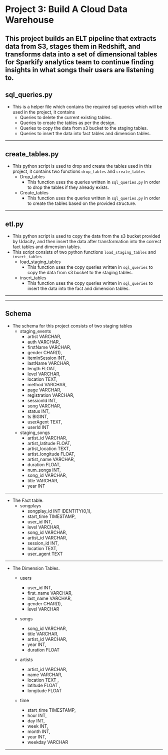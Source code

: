 # Project 3: Build A Cloud Data Warehouse
This project builds an ELT pipeline that extracts data from S3, stages them in Redshift, and transforms data into a set of dimensional tables for Sparkify analytics team to continue finding insights in what songs their users are listening to.
---
## sql_queries.py
- This is a helper file which contains the required sql queries which will be used in the project, it contains
    - Queries to delete the current existing tables.
    - Queries to create the tables as per the design.
    - Queries to copy the data from s3 bucket to the staging tables.
    - Queries to insert the data into fact tables and dimension tables.
---
## create_tables.py
- This python script is used to drop and create the tables used in this project, it contains two functions `drop_tables` and `create_tables`
    - Drop_tables
        - This function uses the queries written in `sql_queries.py` in order to drop the tables if they already exists.
    - Create_tables
        - This function uses the queries written in `sql_queries.py` in order to create the tables based on the provided structure.
---
## etl.py
- This python script is used to copy the data from the s3 bucket provided by Udacity, and then insert the data after transformation into the correct fact tables and dimension tables.
- This script consists of two python functions `load_staging_tables` and `insert_tables`
    - load_staging_tables
        - This function uses the copy queries written in `sql_queries` to copy the data from s3 bucket to the staging tables.
    - insert_tables
        - This function uses the copy queries written in `sql_queries` to insert the data into the fact and dimension tables.
---
---
## Schema
- The schema for this project consists of two staging tables
    - staging_events
        - artist VARCHAR,
        - auth VARCHAR,
        - firstName VARCHAR,
        - gender CHAR(1),
        - itemInSession INT,
        - lastName VARCHAR,
        - length FLOAT,
        - level VARCHAR,
        - location TEXT,
        - method VARCHAR,
        - page VARCHAR,
        - registration VARCHAR,
        - sessionId INT,
        - song VARCHAR,
        - status INT,
        - ts BIGINT,
        - userAgent TEXT,
        - userId INT
    - staging_songs
        - artist_id VARCHAR,
        - artist_latitude FLOAT,
        - artist_location TEXT,
        - artist_longitude FLOAT,
        - artist_name VARCHAR,
        - duration FLOAT,
        - num_songs INT,
        - song_id VARCHAR,
        - title VARCHAR,
        - year INT
---        
- The Fact table.
    - songplays
        - songplay_id INT IDENTITY(0,1),
        - start_time TIMESTAMP,
        - user_id INT,
        - level VARCHAR,
        - song_id VARCHAR,
        - artist_id VARCHAR,
        - session_id INT,
        - location TEXT,
        - user_agent TEXT
---
- The Dimension Tables.
    - users
        - user_id INT,
        - first_name VARCHAR,
        - last_name VARCHAR,
        - gender CHAR(1),
        - level VARCHAR

    - songs
        - song_id VARCHAR,
        - title VARCHAR,
        - artist_id VARCHAR,
        - year INT,
        - duration FLOAT

    - artists
        - artist_id VARCHAR,
        - name VARCHAR,
        - location TEXT ,
        - latitude FLOAT ,
        - longitude FLOAT

    - time
        - start_time TIMESTAMP,
        - hour INT,
        - day INT,
        - week INT,
        - month INT,
        - year INT,
        - weekday VARCHAR
---